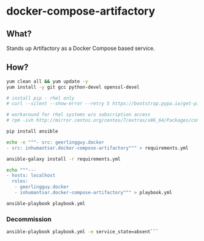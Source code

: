# docker-compose-artifactory

## What?

Stands up Artifactory as a Docker Compose based service.

## How?
```bash
yum clean all && yum update -y
yum install -y git gcc python-devel openssl-devel

# install pip - rhel only
# curl --silent --show-error --retry 5 https://bootstrap.pypa.io/get-pip.py | sudo python2.7

# workaround for rhel systems w/o subscription access
# rpm -ivh http://mirror.centos.org/centos/7/extras/x86_64/Packages/container-selinux-2.10-2.el7.noarch.rpm

pip install ansible

echo -e """- src: geerlingguy.docker
- src: inhumantsar.docker-compose-artifactory""" > requirements.yml

ansible-galaxy install -r requirements.yml

echo """---
- hosts: localhost
  roles:
   - geerlingguy.docker
   - inhumantsar.docker-compose-artifactory""" > playbook.yml

ansible-playbook playbook.yml
```

### Decommission
```bash
ansible-playbook playbook.yml -e service_state=absent```
